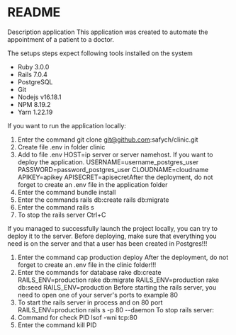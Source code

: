 # README
Description application
This application was created to automate the appointment of a patient to a doctor.

The setups steps expect following tools installed on the system
* Ruby 3.0.0
* Rails 7.0.4
* PostgreSQL
* Git
* Nodejs v16.18.1
* NPM 8.19.2
* Yarn 1.22.19

If you want to run the application locally:
1) Enter the command
git clone git@github.com:safych/clinic.git
2) Create file .env in folder clinic
3) Add to file .env
HOST=ip server or server namehost. If you want to deploy the application.
USERNAME=username_postgres_user
PASSWORD=password_postgres_user
CLOUDNAME=cloudname
APIKEY=apikey
APISECRET=apisecretAfter the deployment, do not forget to create an .env file in the application folder
4) Enter the command
bundle install
5) Enter the commands
rails db:create
rails db:migrate
6) Enter the command
rails s
7) To stop the rails server
Ctrl+C

If you managed to successfully launch the project locally, you can try to deploy it to the server.
Before deploying, make sure that everything you need is on the server and that a user has been created in Postgres!!!
1) Enter the command
cap production deploy
After the deployment, do not forget to create an .env file in the clinic folder!!!
2) Enter the commands for database
rake db:create RAILS_ENV=production
rake db:migrate RAILS_ENV=production
rake db:seed RAILS_ENV=production
Before starting the rails server, you need to open one of your server's ports to example 80
3) To start the rails server in process and on 80 port
RAILS_ENV=production rails s -p 80 --daemon
To stop rails server:
1) Command for check PID
lsof -wni tcp:80
2) Enter the command
kill PID